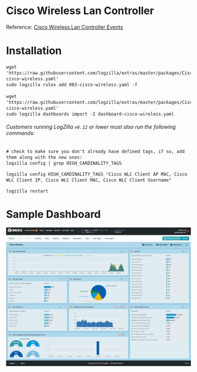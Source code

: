 # Cisco Wireless Lan Controller

Reference: [Cisco Wireless Lan Controller Events](https://www.cisco.com/c/en/us/support/wireless/wireless-lan-controller-software/products-system-message-guides-list.html)

# Installation

```
wget 'https://raw.githubusercontent.com/logzilla/extras/master/packages/Cisco/Wireless/003-cisco-wireless.yaml'
sudo logzilla rules add 003-cisco-wireless.yaml -f

wget 'https://raw.githubusercontent.com/logzilla/extras/master/packages/Cisco/Wireless/dashboard-cisco-wireless.yaml'
sudo logzilla dashboards import -I dashboard-cisco-wireless.yaml
```

###### Customers running LogZilla `v6.12` or lower must also run the following commands:

```
# check to make sure you don't already have defined tags, if so, add them along with the new ones:
logzilla config | grep HIGH_CARDINALITY_TAGS
```
```
logzilla config HIGH_CARDINALITY_TAGS "Cisco WLC Client AP MAC, Cisco WLC Client IP, Cisco WLC Client MAC, Cisco WLC Client Username"
```
```
logzilla restart
```

# Sample Dashboard

![!](images/cisco-wlc-dashboard.jpg)
